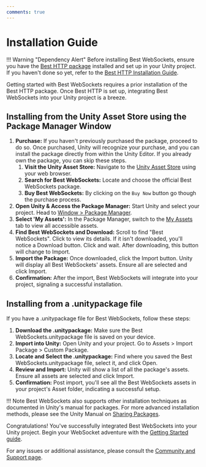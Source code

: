 ```yaml
---
comments: true
---
```


# Installation Guide

!!! Warning "Dependency Alert"
    Before installing Best WebSockets, ensure you have the [Best HTTP package](../HTTP/index.md) installed and set up in your Unity project. If you haven't done so yet, refer to the [Best HTTP Installation Guide](../HTTP/installation.md).

Getting started with Best WebSockets requires a prior installation of the Best HTTP package. Once Best HTTP is set up, integrating Best WebSockets into your Unity project is a breeze.

## Installing from the Unity Asset Store using the Package Manager Window

1. **Purchase:** If you haven't previously purchased the package, proceed to do so. Once purchased, Unity will recognize your purchase, and you can install the package directly from within the Unity Editor. If you already own the package, you can skip these steps.
    1. **Visit the Unity Asset Store:** Navigate to the [Unity Asset Store](https://assetstore.unity.com/publishers/4137?aid=1101lfX8E) using your web browser.
    2. **Search for Best WebSockets:** Locate and choose the official Best WebSockets package.
    3. **Buy Best WebSockets:** By clicking on the `Buy Now` button go though the purchase process.
2. **Open Unity & Access the Package Manager:** Start Unity and select your project. Head to [Window > Package Manager](https://docs.unity3d.com/Manual/upm-ui.html).
3. **Select 'My Assets':** In the Package Manager, switch to the [My Assets](https://docs.unity3d.com/Manual/upm-ui-import.html) tab to view all accessible assets.
4. **Find Best WebSockets and Download:** Scroll to find "Best WebSockets". Click to view its details. If it isn't downloaded, you'll notice a Download button. Click and wait. After downloading, this button will change to Import.
5. **Import the Package:** Once downloaded, click the Import button. Unity will display all Best WebSockets' assets. Ensure all are selected and click Import.
6. **Confirmation:** After the import, Best WebSockets will integrate into your project, signaling a successful installation.

## Installing from a .unitypackage file

If you have a .unitypackage file for Best WebSockets, follow these steps:

1. **Download the .unitypackage:** Make sure the Best WebSockets.unitypackage file is saved on your device. 
2. **Import into Unity:** Open Unity and your project. Go to Assets > Import Package > Custom Package.
3. **Locate and Select the .unitypackage:** Find where you saved the Best WebSockets.unitypackage file, select it, and click Open.
4. **Review and Import:** Unity will show a list of all the package's assets. Ensure all assets are selected and click Import.
5. **Confirmation:** Post import, you'll see all the Best WebSockets assets in your project's Asset folder, indicating a successful setup.

!!! Note
    Best WebSockets also supports other installation techniques as documented in Unity's manual for packages. For more advanced installation methods, please see the Unity Manual on [Sharing Packages](https://docs.unity3d.com/Manual/cus-share.html).

Congratulations! You've successfully integrated Best WebSockets into your Unity project. Begin your WebSocket adventure with the [Getting Started guide](getting-started/index.md).

For any issues or additional assistance, please consult the [Community and Support page](../Shared/support.md).